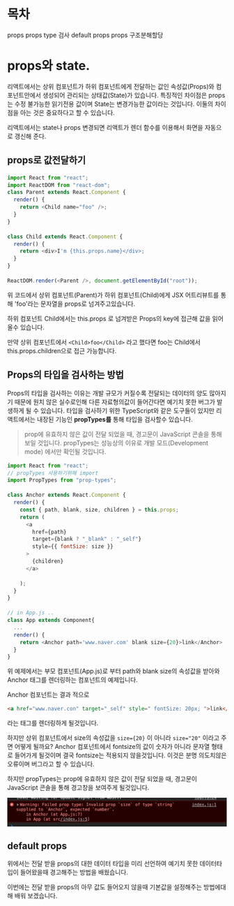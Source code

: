 # 목차

props
props type 검사
default props
props 구조분해할당

# props와 state.

리액트에서는 상위 컴포넌트가 하위 컴포넌트에게 전달하는 값인 속성값(Props)와
컴포넌트안에서 생성되어 관리되는 상태값(State)가 있습니다.
특징적인 차이점은 props는 수정 불가능한 읽기전용 값이며 State는 변경가능한 값이라는 것입니다.
이둘의 차이점을 아는 것은 중요하다고 할 수 있습니다.

리액트에서는 state나 props 변경되면 리액트가 렌더 함수를 이용해서 화면을 자동으로 갱신해 준다.

## props로 값전달하기

```javascript
import React from "react";
import ReactDOM from "react-dom";
class Parent extends React.Component {
  render() {
    return <Child name="foo" />;
  }
}

class Child extends React.Component {
  render() {
    return <div>I'm {this.props.name}</div>;
  }
}

ReactDOM.render(<Parent />, document.getElementById("root"));
```

위 코드에서 상위 컴포넌트(Parent)가 하위 컴포넌트(Child)에게 JSX 어트리뷰트를 통해 'foo'라는 문자열을 props로 넘겨주고있습니다.

하위 컴포넌트 Child에서는 this.props 로 넘겨받은 Props의 key에 접근해 값을 읽어올수 있습니다.

만약 상위 컴포넌트에서 `<Child>foo</Child>` 라고 했다면 foo는 Child에서 this.props.children으로 접근 가능합니다.

## Props의 타입을 검사하는 방법

Props의 타입을 검사하는 이유는 개발 규모가 커질수록 전달되는 데이터의 양도 많아지기 때문에 원치 않은 실수로인해
다른 자료형의값이 들어간다면 예기치 못한 버그가 발생하게 될 수 있습니다. 타입을 검사하기 위한 TypeScript와 같은 도구들이 있지만 리액트에서는 내장된 기능인 **propTypes를** 통해 타입을 검사할수 있습니다.

> prop에 유효하지 않은 값이 전달 되었을 때, 경고문이 JavaScript 콘솔을 통해 보일 것입니다. propTypes는 성능상의 이유로 개발 모드(Development mode) 에서만 확인될 것입니다.

```javascript
import React from "react";
// propTypes 사용하기위해 import
import PropTypes from "prop-types";

class Anchor extends React.Component {
  render() {
    const { path, blank, size, children } = this.props;
    return (
      <a
        href={path}
        target={blank ? "_blank" : "_self"}
        style={{ fontSize: size }}
      >
        {children}
      </a>

    );
  }
}

// in App.js ..
class App extends Component{
  ...
  render() {
    return <Anchor path='www.naver.com' blank size={20}>link</Anchor>
  }
}

```

위 예제에서는 부모 컴포넌트(App.js)로 부터 path와 blank size의 속성값을 받아와 Anchor 태그를 렌더링하는 컴포넌트의 예제입니다.

Anchor 컴포넌트는 결과 적으로

```html
<a href="www.naver.con" target="_self" style=" fontSize: 20px; ">link</a>
```

라는 태그를 렌더링하게 될것입니다.

하지만 상위 컴포넌트에서 size의 속성값을 `size={20}` 이 아니라 `size="20"` 이라고 주면 어떻게 될까요?
Anchor 컴포넌트에서 fontsize의 값이 숫자가 아니라 문자열 형태로 들어가게 될것이며 결국 fontsize는 적용되지 않을것입니다. 이것은 분명 의도치않은 오류이며 버그라고 할 수 있습니다.

하지만 propTypes는 prop에 유효하지 않은 값이 전달 되었을 때, 경고문이 JavaScript 콘솔을 통해 경고창을 보여주게 될것입니다.

![콘솔의 결고 메세지](/src/images/error.png)

## default props

위에서는 전달 받을 props의 대한 데이터 타입을 미리 선언하여 예기치 못한 데이터타입이 들어왔을때 경고해주는 방법을 배웠습니다.

이번에는 전달 받을 props의 아무 값도 들어오지 않을때 기본값을 설정해주는 방법에대해 배워 보겠습니다.

```javascript
```
